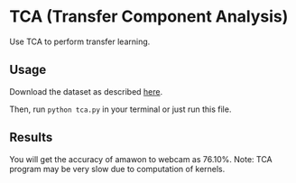 # TCA (Transfer Component Analysis)

Use TCA to perform transfer learning.

## Usage

Download the dataset as described [here](../README.md).

Then, run `python tca.py` in your terminal or just run this file.

## Results

You will get the accuracy of amawon to webcam as 76.10%. Note: TCA program may be very slow due to computation of kernels.